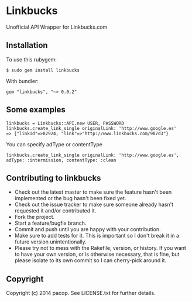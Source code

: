 # Linkbucks

Unofficial API Wrapper for Linkbucks.com

## Installation

To use this rubygem:

```
$ sudo gem install linkbucks
```

With bundler:

```
gem "linkbucks", "~> 0.0.2"
```

## Some examples
  
```  
linkbucks = Linkbucks::API.new USER, PASSWORD
linkbucks.create_link_single originalLink: 'http://www.google.es'
=> {"linkId"=>82924, "link"=>"http://www.linkbucks.com/987d3"}
```

You can specify adType or contentType

```
linkbucks.create_link_single originalLink: 'http://www.google.es', adType: :intermission, contentType: :clean
```

## Contributing to linkbucks
 
* Check out the latest master to make sure the feature hasn't been implemented or the bug hasn't been fixed yet.
* Check out the issue tracker to make sure someone already hasn't requested it and/or contributed it.
* Fork the project.
* Start a feature/bugfix branch.
* Commit and push until you are happy with your contribution.
* Make sure to add tests for it. This is important so I don't break it in a future version unintentionally.
* Please try not to mess with the Rakefile, version, or history. If you want to have your own version, or is otherwise necessary, that is fine, but please isolate to its own commit so I can cherry-pick around it.


## Copyright

Copyright (c) 2014 pacop. See LICENSE.txt for
further details.
